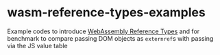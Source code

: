 # wasm-reference-types-examples

Example codes to introduce [WebAssembly Reference Types](https://github.com/WebAssembly/reference-types/blob/master/proposals/reference-types/Overview.md) and for benchmark to compare passing DOM objects as `externref`s with passing via the JS value table
